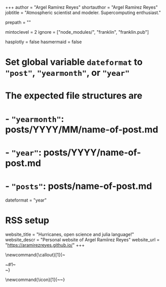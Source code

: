 +++
author = "Argel Ramírez Reyes"
shortauthor = "Argel Ramírez Reyes"
jobtitle = "Atmospheric scientist and modeler. Supercomputing enthusiast."

prepath = ""

mintoclevel = 2
ignore = ["node_modules/", "franklin", "franklin.pub"]


hasplotly = false
hasmermaid = false

# Set global variable `dateformat` to `"post"`, `"yearmonth"`, or `"year"`
# The expected file structures are
# - `"yearmonth"`: posts/YYYY/MM/name-of-post.md
# - `"year"`: posts/YYYY/name-of-post.md
# - `"posts"`: posts/name-of-post.md
dateformat = "year"
# RSS setup
website_title = "Hurricanes, open science and julia language!"
website_descr = "Personal website of Argel Ramíirez Reyes"
website_url   = "https://aramirezreyes.github.io/"
+++

\newcommand{\callout}[1]{~~~<div class="alert alert-note"><div>~~~#1~~~</div></div>~~~}

\newcommand{\icon}[1]{~~~<i class="fas fa-~~~!#1~~~"></i>~~~}
